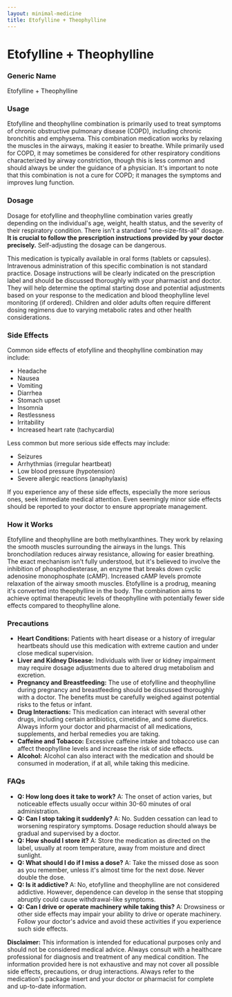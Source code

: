 ```yaml
---
layout: minimal-medicine
title: Etofylline + Theophylline
---
```


# Etofylline + Theophylline
### Generic Name
Etofylline + Theophylline

### Usage

Etofylline and theophylline combination is primarily used to treat symptoms of chronic obstructive pulmonary disease (COPD), including chronic bronchitis and emphysema.  This combination medication works by relaxing the muscles in the airways, making it easier to breathe.  While primarily used for COPD, it may sometimes be considered for other respiratory conditions characterized by airway constriction, though this is less common and should always be under the guidance of a physician.  It's important to note that this combination is not a cure for COPD; it manages the symptoms and improves lung function.

### Dosage

Dosage for etofylline and theophylline combination varies greatly depending on the individual's age, weight, health status, and the severity of their respiratory condition.  There isn't a standard "one-size-fits-all" dosage.  **It is crucial to follow the prescription instructions provided by your doctor precisely.**  Self-adjusting the dosage can be dangerous.

This medication is typically available in oral forms (tablets or capsules).  Intravenous administration of this specific combination is not standard practice.  Dosage instructions will be clearly indicated on the prescription label and should be discussed thoroughly with your pharmacist and doctor.  They will help determine the optimal starting dose and potential adjustments based on your response to the medication and blood theophylline level monitoring (if ordered).  Children and older adults often require different dosing regimens due to varying metabolic rates and other health considerations.


### Side Effects

Common side effects of etofylline and theophylline combination may include:

*   Headache
*   Nausea
*   Vomiting
*   Diarrhea
*   Stomach upset
*   Insomnia
*   Restlessness
*   Irritability
*   Increased heart rate (tachycardia)

Less common but more serious side effects may include:

*   Seizures
*   Arrhythmias (irregular heartbeat)
*   Low blood pressure (hypotension)
*   Severe allergic reactions (anaphylaxis)

If you experience any of these side effects, especially the more serious ones, seek immediate medical attention.  Even seemingly minor side effects should be reported to your doctor to ensure appropriate management.


### How it Works

Etofylline and theophylline are both methylxanthines. They work by relaxing the smooth muscles surrounding the airways in the lungs. This bronchodilation reduces airway resistance, allowing for easier breathing.  The exact mechanism isn't fully understood, but it's believed to involve the inhibition of phosphodiesterase, an enzyme that breaks down cyclic adenosine monophosphate (cAMP).  Increased cAMP levels promote relaxation of the airway smooth muscles.  Etofylline is a prodrug, meaning it's converted into theophylline in the body.  The combination aims to achieve optimal therapeutic levels of theophylline with potentially fewer side effects compared to theophylline alone.


### Precautions

*   **Heart Conditions:** Patients with heart disease or a history of irregular heartbeats should use this medication with extreme caution and under close medical supervision.
*   **Liver and Kidney Disease:**  Individuals with liver or kidney impairment may require dosage adjustments due to altered drug metabolism and excretion.
*   **Pregnancy and Breastfeeding:**  The use of etofylline and theophylline during pregnancy and breastfeeding should be discussed thoroughly with a doctor.  The benefits must be carefully weighed against potential risks to the fetus or infant.
*   **Drug Interactions:** This medication can interact with several other drugs, including certain antibiotics, cimetidine, and some diuretics. Always inform your doctor and pharmacist of all medications, supplements, and herbal remedies you are taking.
*   **Caffeine and Tobacco:**  Excessive caffeine intake and tobacco use can affect theophylline levels and increase the risk of side effects.
*   **Alcohol:** Alcohol can also interact with the medication and should be consumed in moderation, if at all, while taking this medicine.


### FAQs

*   **Q: How long does it take to work?** A: The onset of action varies, but noticeable effects usually occur within 30-60 minutes of oral administration.
*   **Q: Can I stop taking it suddenly?** A: No.  Sudden cessation can lead to worsening respiratory symptoms.  Dosage reduction should always be gradual and supervised by a doctor.
*   **Q: How should I store it?** A: Store the medication as directed on the label, usually at room temperature, away from moisture and direct sunlight.
*   **Q: What should I do if I miss a dose?** A: Take the missed dose as soon as you remember, unless it's almost time for the next dose.  Never double the dose.
*   **Q: Is it addictive?** A: No, etofylline and theophylline are not considered addictive.  However, dependence can develop in the sense that stopping abruptly could cause withdrawal-like symptoms.
*   **Q: Can I drive or operate machinery while taking this?** A:  Drowsiness or other side effects may impair your ability to drive or operate machinery.  Follow your doctor's advice and avoid these activities if you experience such side effects.


**Disclaimer:**  This information is intended for educational purposes only and should not be considered medical advice.  Always consult with a healthcare professional for diagnosis and treatment of any medical condition.  The information provided here is not exhaustive and may not cover all possible side effects, precautions, or drug interactions.  Always refer to the medication's package insert and your doctor or pharmacist for complete and up-to-date information.
